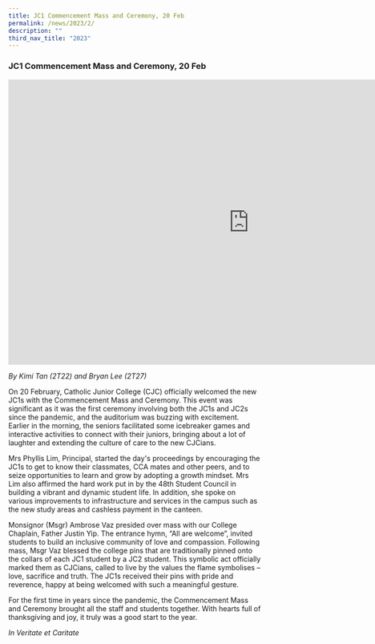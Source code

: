 ```yaml
---
title: JC1 Commencement Mass and Ceremony, 20 Feb
permalink: /news/2023/2/
description: ""
third_nav_title: "2023"
---
```

### **JC1 Commencement Mass and Ceremony, 20 Feb**

<iframe allowfullscreen="true" height="569" width="960" frameborder="0" src="https://docs.google.com/presentation/d/e/2PACX-1vQEzo-XTJZqKbcD0-uifDK_vLXOC0l36y4Wj2qXvALaYNnY2TDm_cMFxOmp3fZ5qyOFrU9jCpAQeXYl/embed?start=false&amp;loop=false&amp;delayms=3000"></iframe>

_By Kimi Tan (2T22) and Bryan Lee (2T27)_

On 20 February, Catholic Junior College (CJC) officially welcomed the new JC1s with the Commencement Mass and Ceremony. This event was significant as it was the first ceremony involving both the JC1s and JC2s since the pandemic, and the auditorium was buzzing with excitement. Earlier in the morning, the seniors facilitated some icebreaker games and interactive activities to connect with their juniors, bringing about a lot of laughter and extending the culture of care to the new CJCians.

Mrs Phyllis Lim, Principal, started the day's proceedings by encouraging the JC1s to get to know their classmates, CCA mates and other peers, and to seize opportunities to learn and grow by adopting a growth mindset. Mrs Lim also affirmed the hard work put in by the 48th Student Council in building a vibrant and dynamic student life. In addition, she spoke on various improvements to infrastructure and services in the campus such as the new study areas and cashless payment in the canteen.

Monsignor (Msgr) Ambrose Vaz presided over mass with our College Chaplain, Father Justin Yip. The entrance hymn, “All are welcome”, invited students to build an inclusive community of love and compassion. Following mass, Msgr Vaz blessed the college pins that are traditionally pinned onto the collars of each JC1 student by a JC2 student. This symbolic act officially marked them as CJCians, called to live by the values the flame symbolises – love, sacrifice and truth. The JC1s received their pins with pride and reverence, happy at being welcomed with such a meaningful gesture.

For the first time in years since the pandemic, the Commencement Mass and Ceremony brought all the staff and students together. With hearts full of thanksgiving and joy, it truly was a good start to the year.

_In Veritate et Caritate_